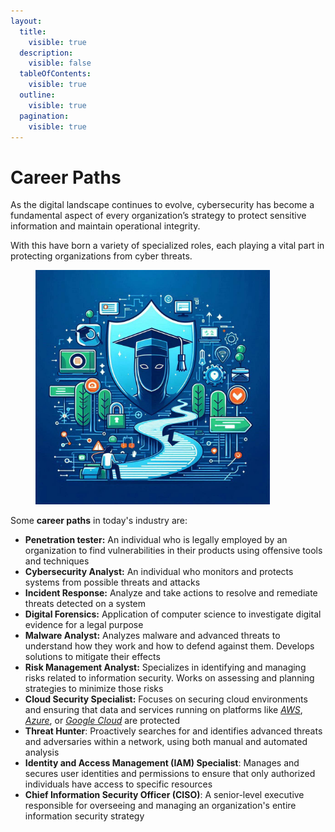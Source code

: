 ```yaml
---
layout:
  title:
    visible: true
  description:
    visible: false
  tableOfContents:
    visible: true
  outline:
    visible: true
  pagination:
    visible: true
---
```


# Career Paths

As the digital landscape continues to evolve, cybersecurity has become a fundamental aspect of every organization’s strategy to protect sensitive information and maintain operational integrity.

With this have born a variety of specialized roles, each playing a vital part in protecting organizations from cyber threats.

<figure><img src="../.gitbook/assets/image (10) (1).png" alt="" width="375"><figcaption></figcaption></figure>

Some **career paths** in today's industry are:

* **Penetration tester:** An individual who is legally employed by an organization to find vulnerabilities in their products using offensive tools and techniques
* **Cybersecurity Analyst:** An individual who monitors and protects systems from possible threats and attacks
* **Incident Response:** Analyze and take actions to resolve and remediate threats detected on a system
* **Digital Forensics:** Application of computer science to investigate digital evidence for a legal purpose
* **Malware Analyst:** Analyzes malware and advanced threats to understand how they work and how to defend against them. Develops solutions to mitigate their effects
* **Risk Management Analyst:** Specializes in identifying and managing risks related to information security. Works on assessing and planning strategies to minimize those risks
* **Cloud Security Specialist:** Focuses on securing cloud environments and ensuring that data and services running on platforms like [_AWS_](https://aws.amazon.com/), [_Azure_](https://azure.microsoft.com/), or [_Google Cloud_](https://cloud.google.com/) are protected
* **Threat Hunter**: Proactively searches for and identifies advanced threats and adversaries within a network, using both manual and automated analysis
* **Identity and Access Management (IAM) Specialist**: Manages and secures user identities and permissions to ensure that only authorized individuals have access to specific resources
* **Chief Information Security Officer (CISO)**: A senior-level executive responsible for overseeing and managing an organization's entire information security strategy
